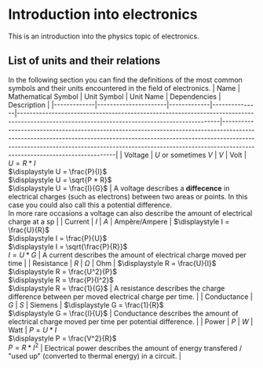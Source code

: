 # Introduction into electronics
This is an introduction into the physics topic of electronics.

## List of units and their relations
In the following section you can find the definitions of the most common symbols and their units encountered in the field of electronics.
| Name        | Mathematical Symbol  | Unit Symbol | Unit Name     | Dependencies                                                                                                                                 | Description                                                                                                                                                                                                                                                                          |
|-------------|----------------------|-------------|---------------|----------------------------------------------------------------------------------------------------------------------------------------------|--------------------------------------------------------------------------------------------------------------------------------------------------------------------------------------------------------------------------------------------------------------------------------------|
| Voltage     | $U$ or sometimes $V$ | $V$         | Volt          | $U = R * I$<br>$\displaystyle U = \frac{P}{I}$<br>$\displaystyle U = \sqrt{P * R}$<br>$\displaystyle U = \frac{I}{G}$                        | A voltage describes a <strong>diffecence</strong> in electrical charges (such as electrons) between two areas or points. In this case you could also call this a potential difference.<br>In more rare occasions a voltage can also describe the amount of electrical charge at a sp |
| Current     | $I$                  | $A$         | Ampère/Ampere | $\displaystyle I = \frac{U}{R}$<br>$\displaystyle I = \frac{P}{U}$<br>$\displaystyle I = \sqrt{\frac{P}{R}}$<br>$I = U * G$                  | A current describes the amount of electrical charge moved per time                                                                                                                                                                                                                   |
| Resistance  | $R$                  | $\Omega$    | Ohm           | $\displaystyle R = \frac{U}{I}$<br>$\displaystyle R = \frac{U^2}{P}$<br>$\displaystyle R = \frac{P}{I^2}$<br>$\displaystyle R = \frac{1}{G}$ | A resistance describes the charge difference between per moved electrical charge per time.                                                                                                                                                                                           |
| Conductance | $G$                  | $S$         | Siemens       | $\displaystyle G = \frac{1}{R}$<br>$\displaystyle G = \frac{I}{U}$                                                                           | Conductance describes the amount of electrical charge moved per time per potential difference.                                                                                                                                                                                       |
| Power       | $P$                  | $W$         | Watt          | $P = U * I$<br>$\displaystyle P = \frac{V^2}{R}$<br>$P = R * I^2$                                                                            | Electrical power describes the amount of energy transfered / "used up" (converted to thermal energy) in a circuit.                                                                                                                                                                   |
